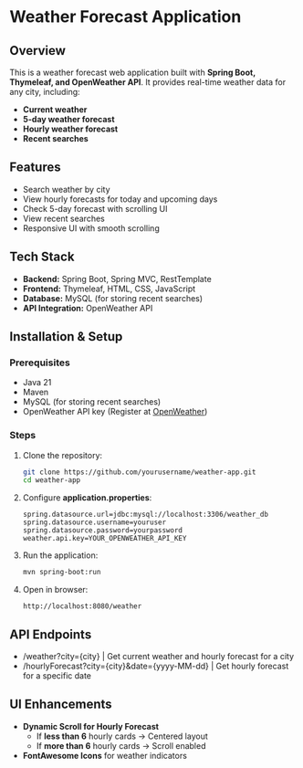 # Weather Forecast Application

## Overview
This is a weather forecast web application built with **Spring Boot, Thymeleaf, and OpenWeather API**. It provides real-time weather data for any city, including:
- **Current weather**
- **5-day weather forecast**
- **Hourly weather forecast**
- **Recent searches**

## Features
- Search weather by city
- View hourly forecasts for today and upcoming days
- Check 5-day forecast with scrolling UI
- View recent searches
- Responsive UI with smooth scrolling

## Tech Stack
- **Backend:** Spring Boot, Spring MVC, RestTemplate
- **Frontend:** Thymeleaf, HTML, CSS, JavaScript
- **Database:** MySQL (for storing recent searches)
- **API Integration:** OpenWeather API

## Installation & Setup
### Prerequisites
- Java 21
- Maven
- MySQL (for storing recent searches)
- OpenWeather API key (Register at [OpenWeather](https://openweathermap.org/api))

### Steps
1. Clone the repository:
   ```sh
   git clone https://github.com/yourusername/weather-app.git
   cd weather-app
   ```
2. Configure **application.properties**:
   ```properties
   spring.datasource.url=jdbc:mysql://localhost:3306/weather_db
   spring.datasource.username=youruser
   spring.datasource.password=yourpassword
   weather.api.key=YOUR_OPENWEATHER_API_KEY
   ```
3. Run the application:
   ```sh
   mvn spring-boot:run
   ```
4. Open in browser:
   ```
   http://localhost:8080/weather
   ```

## API Endpoints
- /weather?city={city} |  Get current weather and hourly forecast for a city 
- /hourlyForecast?city={city}&date={yyyy-MM-dd} | Get hourly forecast for a specific date 

## UI Enhancements
- **Dynamic Scroll for Hourly Forecast** 
  - If **less than 6** hourly cards → Centered layout
  - If **more than 6** hourly cards → Scroll enabled
- **FontAwesome Icons** for weather indicators 
